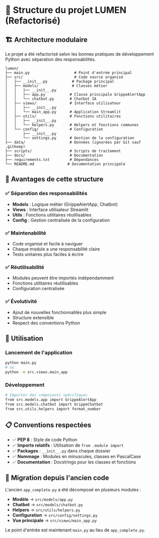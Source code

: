 # 📁 Structure du projet LUMEN (Refactorisé)

## 🏗️ Architecture modulaire

Le projet a été refactorisé selon les bonnes pratiques de développement Python avec séparation des responsabilités.

```
lumen/
├── main.py                    # Point d'entrée principal
├── src/                       # Code source organisé
│   ├── __init__.py           # Package principal
│   ├── models/               # Classes métier
│   │   ├── __init__.py
│   │   ├── app.py           # Classe principale GrippeAlertApp
│   │   └── chatbot.py       # Chatbot IA
│   ├── views/               # Interface utilisateur
│   │   ├── __init__.py
│   │   └── main_app.py      # Application Streamlit
│   ├── utils/               # Fonctions utilitaires
│   │   ├── __init__.py
│   │   └── helpers.py       # Helpers et fonctions communes
│   └── config/              # Configuration
│       ├── __init__.py
│       └── settings.py      # Gestion de la configuration
├── data/                    # Données (ignorées par Git sauf .gitkeep)
├── scripts/                 # Scripts de traitement
├── docs/                    # Documentation
├── requirements.txt         # Dépendances
└── README.md               # Documentation principale
```

## 🎯 Avantages de cette structure

### ✅ **Séparation des responsabilités**
- **Models** : Logique métier (GrippeAlertApp, Chatbot)
- **Views** : Interface utilisateur Streamlit
- **Utils** : Fonctions utilitaires réutilisables
- **Config** : Gestion centralisée de la configuration

### ✅ **Maintenabilité**
- Code organisé et facile à naviguer
- Chaque module a une responsabilité claire
- Tests unitaires plus faciles à écrire

### ✅ **Réutilisabilité**
- Modules peuvent être importés indépendamment
- Fonctions utilitaires réutilisables
- Configuration centralisée

### ✅ **Évolutivité**
- Ajout de nouvelles fonctionnalités plus simple
- Structure extensible
- Respect des conventions Python

## 🚀 Utilisation

### Lancement de l'application
```bash
python main.py
# ou
python -m src.views.main_app
```

### Développement
```bash
# Importer des composants spécifiques
from src.models.app import GrippeAlertApp
from src.models.chatbot import GrippeChatbot
from src.utils.helpers import format_number
```

## 📋 Conventions respectées

- ✅ **PEP 8** : Style de code Python
- ✅ **Imports relatifs** : Utilisation de `from .module import`
- ✅ **Packages** : `__init__.py` dans chaque dossier
- ✅ **Nommage** : Modules en minuscules, classes en PascalCase
- ✅ **Documentation** : Docstrings pour les classes et fonctions

## 🔄 Migration depuis l'ancien code

L'ancien `app_complete.py` a été décomposé en plusieurs modules :
- **Modèle** → `src/models/app.py`
- **Chatbot** → `src/models/chatbot.py`
- **Helpers** → `src/utils/helpers.py`
- **Configuration** → `src/config/settings.py`
- **Vue principale** → `src/views/main_app.py`

Le point d'entrée est maintenant `main.py` au lieu de `app_complete.py`.
